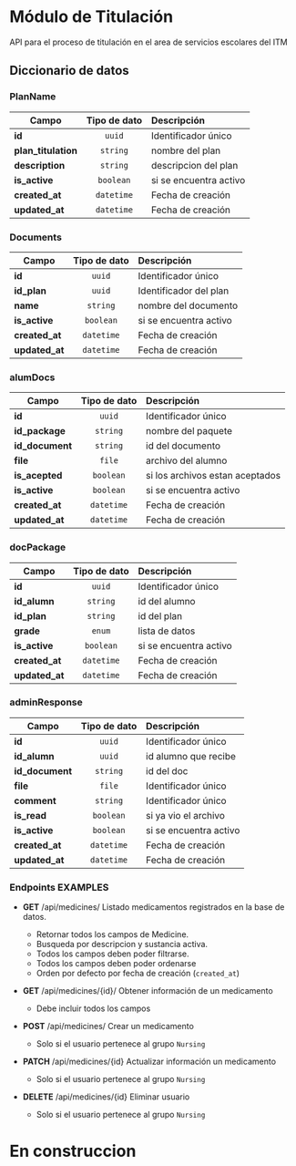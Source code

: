 # Módulo de Titulación

API para el proceso de titulación en el area de servicios escolares del ITM

## Diccionario de datos

### PlanName

| Campo                | Tipo de dato | Descripción            | 
| -------------------- | :----------: | :--------------------- | 
| **id**               |    `uuid`    | Identificador único    | 
| **plan_titulation**  |   `string`   | nombre del plan        | 
| **description**      |   `string`   | descripcion del plan   | 
| **is_active**        |   `boolean`  | si se encuentra activo | 
| **created_at**       |  `datetime`  | Fecha de creación      | 
| **updated_at**       |  `datetime`  | Fecha de creación      | 

### Documents

| Campo                | Tipo de dato | Descripción            | 
| -------------------- | :----------: | :--------------------- | 
| **id**               |    `uuid`    | Identificador único    | foreign 
| **id_plan**          |    `uuid`    | Identificador del plan | Lista de planes [2004, titulacion, ...] 
| **name**             |   `string`   | nombre del documento   | 
| **is_active**        |   `boolean`  | si se encuentra activo | 
| **created_at**       |  `datetime`  | Fecha de creación      | 
| **updated_at**       |  `datetime`  | Fecha de creación      | 


### alumDocs

| Campo                | Tipo de dato | Descripción                       | 
| -------------------- | :----------: | :---------------------            | 
| **id**               |    `uuid`    | Identificador único               | 
| **id_package**       |   `string`   | nombre del paquete                |  foreign
| **id_document**      |   `string`   | id del documento                  |  foreign
| **file**             |    `file`    | archivo del alumno                | 
| **is_acepted**       |   `boolean`  | si los archivos estan aceptados   | 
| **is_active**        |   `boolean`  |  si se encuentra activo           | 
| **created_at**       |  `datetime`  | Fecha de creación                 | 
| **updated_at**       |  `datetime`  | Fecha de creación                 | 

### docPackage

| Campo                | Tipo de dato | Descripción                       | 
| -------------------- | :----------: | :---------------------            | 
| **id**               |    `uuid`    | Identificador único               | foreign
| **id_alumn**         |   `string`   | id del alumno                     | idAlumno foreign
| **id_plan**          |   `string`   | id del plan                       | idPlan foreign
| **grade**            |   `enum`     | lista de datos                    | es de posgrado o de licenciatura (solo deja elegir un valor de la lista)
| **is_active**        |   `boolean`  |  si se encuentra activo           | 
| **created_at**       |  `datetime`  | Fecha de creación                 | 
| **updated_at**       |  `datetime`  | Fecha de creación                 | 

### adminResponse

| Campo                | Tipo de dato | Descripción            | 
| -------------------- | :----------: | :--------------------- | 
| **id**               |    `uuid`    | Identificador único    | 
| **id_alumn**         |    `uuid`    | id alumno que recibe   | idAlumno foreign
| **id_document**      |   `string`   | id del doc             | idCampo foreign
| **file**             |    `file`    | Identificador único    | 
| **comment**          |   `string`   | Identificador único    | 
| **is_read**          |   `boolean`  | si ya vio el archivo   | 
| **is_active**        |   `boolean`  | si se encuentra activo |
| **created_at**       |  `datetime`  | Fecha de creación      | 
| **updated_at**       |  `datetime`  | Fecha de creación      | 


### Endpoints EXAMPLES

- **GET** /api/medicines/ Listado medicamentos registrados en la base de datos.
  - Retornar todos los campos de Medicine.
  - Busqueda por descripcion y sustancia activa.
  - Todos los campos deben poder filtrarse.
  - Todos los campos deben poder ordenarse
  - Orden por defecto por fecha de creación (`created_at`)

- **GET** /api/medicines/{id}/ Obtener información de un medicamento
  - Debe incluir todos los campos

- **POST** /api/medicines/ Crear un medicamento
  - Solo si el usuario pertenece al grupo `Nursing`
- **PATCH** /api/medicines/{id} Actualizar información un medicamento
  - Solo si el usuario pertenece al grupo `Nursing`
- **DELETE** /api/medicines/{id} Eliminar usuario
  - Solo si el usuario pertenece al grupo `Nursing`
# En construccion

